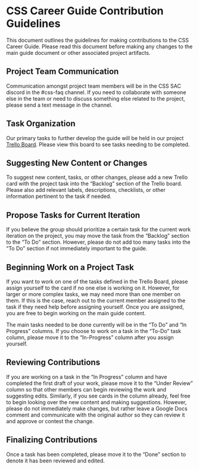 # CSS Career Guide Contribution Guidelines

This document outlines the guidelines for making contributions to the CSS Career Guide. Please read this document before making any changes to the main guide document or other associated project artifacts.


## Project Team Communication

Communication amongst project team members will be in the CSS SAC discord in the #css-faq channel. If you need to collaborate with someone else in the team or need to discuss something else related to the project, please send a text message in the channel.


## Task Organization

Our primary tasks to further develop the guide will be held in our project [Trello Board](https://trello.com/invite/b/KeV6QV6C/25dd7f5146a471b3a78dcaf4410d4655/css-career-guide). Please view this board to see tasks needing to be completed.


## Suggesting New Content or Changes

To suggest new content, tasks, or other changes, please add a new Trello card with the project task into the “Backlog” section of the Trello board. Please also add relevant labels, descriptions, checklists, or other information pertinent to the task if needed.


## Propose Tasks for Current Iteration

If you believe the group should prioritize a certain task for the current work iteration on the project, you may move the task from the “Backlog” section to the “To Do” section. However, please do not add too many tasks into the “To Do” section if not immediately important to the guide.


## Beginning Work on a Project Task

If you want to work on one of the tasks defined in the Trello Board, please assign yourself to the card if no one else is working on it. However, for larger or more complex tasks, we may need more than one member on them. If this is the case, reach out to the current member assigned to the task if they need help before assigning yourself. Once you are assigned, you are free to begin working on the main guide content.

The main tasks needed to be done currently will be in the “To Do” and “In Progress” columns. If you choose to work on a task in the “To-Do” task column, please move it to the “In-Progress” column after you assign yourself. 


## Reviewing Contributions

If you are working on a task in the “In Progress” column and have completed the first draft of your work, please move it to the “Under Review” column so that other members can begin reviewing the work and suggesting edits. Similarly, if you see cards in the column already, feel free to begin looking over the new content and making suggestions. However, please do not immediately make changes, but rather leave a Google Docs comment and communicate with the original author so they can review it and approve or contest the change.


## Finalizing Contributions

Once a task has been completed, please move it to the “Done” section to denote it has been reviewed and edited.
